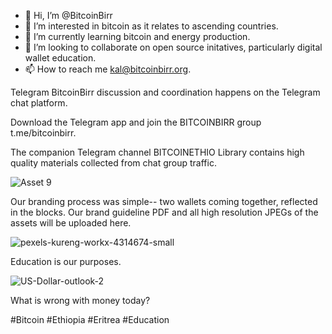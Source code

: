 - 👋 Hi, I’m @BitcoinBirr
- 👀 I’m interested in bitcoin as it relates to ascending countries.
- 🌱 I’m currently learning bitcoin and energy production.
- 💞️ I’m looking to collaborate on open source initatives, particularly digital wallet education.
- 📫 How to reach me kal@bitcoinbirr.org.

Telegram
BitcoinBirr discussion and coordination happens on the Telegram chat platform.

Download the Telegram app and join the BITCOINBIRR group t.me/bitcoinbirr.

The companion Telegram channel BITCOINETHIO Library contains high quality materials collected from chat group traffic.

![Asset 9](https://user-images.githubusercontent.com/87287532/125218344-600fa600-e288-11eb-956a-9d15511b5558.png)

Our branding process was simple-- two wallets coming together, reflected in the blocks. Our brand guideline PDF and all high resolution JPEGs of the assets will be uploaded here.

![pexels-kureng-workx-4314674-small](https://user-images.githubusercontent.com/87287532/125218601-f5ab3580-e288-11eb-928c-dbfd63c546d7.jpg)

Education is our purposes. 

![US-Dollar-outlook-2](https://user-images.githubusercontent.com/87287532/125218502-b7ae1180-e288-11eb-87ee-a6448fce21a1.jpeg)

What is wrong with money today?

#Bitcoin
#Ethiopia
#Eritrea
#Education

<!---
BitcoinBirr/BitcoinBirr is a ✨ special ✨ repository because its `README.md` (this file) appears on your GitHub profile.
You can click the Preview link to take a look at your changes.
--->

